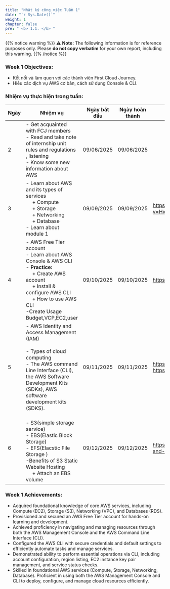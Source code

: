 ```yaml
---
title: "Nhật ký công việc Tuần 1"
date: "`r Sys.Date()`"
weight: 1
chapter: false
pre: " <b> 1.1. </b> "
---
```

{{% notice warning %}} 
⚠️ **Note:** The following information is for reference purposes only. Please **do not copy verbatim** for your own report, including this warning.
{{% /notice %}}


### Week 1 Objectives:

*  Kết nối và làm quen với các thành viên First Cloud Journey.
*  Hiểu các dịch vụ AWS cơ bản, cách sử dụng Console & CLI.

### Nhiệm vụ thực hiện trong tuần:
| Ngày| Nhiệm vụ                                                                                                                                                                                                   | Ngày bắt đầu  | Ngày hoàn thành  | Reference Material                        |
| --- | ------------------------------------------------------------------------------------------------------------------------------------------------------------------------------------------------------ | ---------- | --------------- | ----------------------------------------- |
| 2   | - Get acquainted with FCJ members <br> - Read and take note of internship unit rules and regulations , listening  <br> - Know some new information about AWS                                                                                                  | 09/06/2025 | 09/06/2025      | |
| 3   | - Learn about AWS and its types of services <br>&emsp; + Compute <br>&emsp; + Storage <br>&emsp; + Networking <br>&emsp; + Database <br>- Learn about module 1                                                | 09/09/2025 | 09/09/2025      | <https://www.youtube.com/watch?v=HxYZAK1coOI&list=PLahN4TLWtox2a3vElknwzU_urND8hLn1i&index=4> |
| 4   | - AWS Free Tier account <br> - Learn about AWS Console & AWS CLI <br> - **Practice:** <br>&emsp; + Create AWS account <br>&emsp; + Install & configure AWS CLI <br> &emsp; + How to use AWS CLI<br> -Create Usage Budget,VCP,EC2,user | 09/10/2025 | 09/10/2025      | <https://aws.amazon.com/vi/free/free-tier-faqs/#topic-0> |
| 5 | - AWS Identity and Access Management (IAM)<br><br>- Types of cloud computing<br>- The AWS command Line Interface (CLI), the AWS Software Development Kits (SDKs), AWS software development kits (SDKS). | 09/11/2025 | 09/11/2025 | <https://aws.amazon.com/vi/iam/><br><https://www.geeksforgeeks.org/cloud-computing/types-of-cloud/> |
| 6   | <br>- S3(simple storage service) <br> - EBS(Elastic Block Storage)<br>- EFS(Elacstic File Storage )<br>-Benefits of S3 Static Website Hosting  <br>&emsp; + Attach an EBS volume                                                                                      | 09/12/2025 | 09/12/2025      | <https://www.geeksforgeeks.org/techtips/difference-between-aws-s3-and-aws-ebs/> |


### Week 1 Achievements:

- Acquired foundational knowledge of core AWS services, including Compute (EC2), Storage (S3), Networking (VPC), and Databases (RDS).
- Provisioned and secured an AWS Free Tier account for hands-on learning and development.
- Achieved proficiency in navigating and managing resources through both the AWS Management Console and the AWS Command Line Interface (CLI).
- Configured the AWS CLI with secure credentials and default settings to efficiently automate tasks and manage services.
- Demonstrated ability to perform essential operations via CLI, including account configuration, region listing, EC2 instance key pair management, and service status checks.
- Skilled in foundational AWS services (Compute, Storage, Networking, Database). Proficient in using both the AWS Management Console and CLI to deploy, configure, and manage cloud resources efficiently.